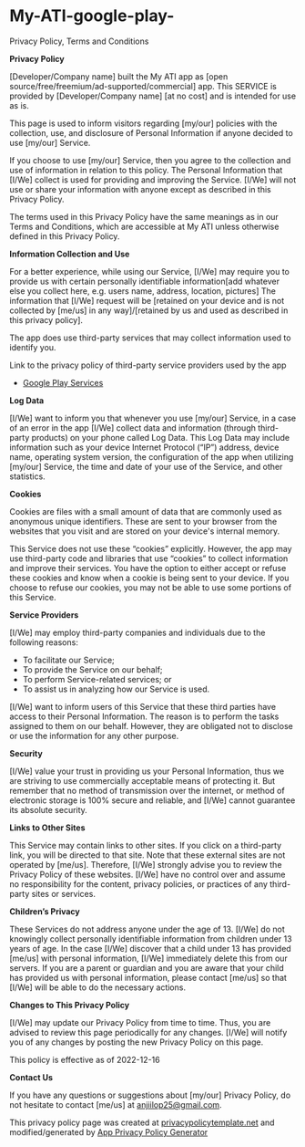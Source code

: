 # My-ATI-google-play-
Privacy Policy, Terms and Conditions

**<ya-tr-span data-index="155-0" data-translated="true" data-source-lang="en" data-target-lang="ru" data-value="Privacy Policy" data-translation="Политика конфиденциальности" data-ch="1" data-type="trSpan">Privacy Policy</ya-tr-span>**

<ya-tr-span data-index="156-0" data-translated="true" data-source-lang="en" data-target-lang="ru" data-value=" [Developer/Company name] built the My ATI app as [open source/free/freemium/ad-supported/commercial] app. " data-translation=" [Разработчик / Название компании] создал приложение My ATI как приложение [с открытым исходным кодом / бесплатное / бесплатное / с поддержкой рекламы / коммерческое]. " data-ch="0" data-type="trSpan">[Developer/Company name] built the My ATI app as [open source/free/freemium/ad-supported/commercial] app.</ya-tr-span> <ya-tr-span data-index="157-0" data-translated="true" data-source-lang="en" data-target-lang="ru" data-value="This SERVICE is provided by [Developer/Company name] [at no cost] and is intended for use as is. " data-translation="Эта УСЛУГА предоставляется [Разработчиком / названием компании] [бесплатно] и предназначена для использования как есть. " data-ch="0" data-type="trSpan">This SERVICE is provided by [Developer/Company name] [at no cost] and is intended for use as is.</ya-tr-span>

<ya-tr-span data-index="158-0" data-translated="true" data-source-lang="en" data-target-lang="ru" data-value=" This page is used to inform visitors regarding [my/our] policies with the collection, use, and disclosure of Personal Information if anyone decided to use [my/our] Service. " data-translation=" Эта страница используется для информирования посетителей о [моей / нашей] политике сбора, использования и раскрытия личной информации, если кто-либо решил воспользоваться [моей / нашей] услугой. " data-ch="0" data-type="trSpan">This page is used to inform visitors regarding [my/our] policies with the collection, use, and disclosure of Personal Information if anyone decided to use [my/our] Service.</ya-tr-span>

<ya-tr-span data-index="159-0" data-translated="true" data-source-lang="en" data-target-lang="ru" data-value=" If you choose to use [my/our] Service, then you agree to the collection and use of information in relation to this policy. " data-translation=" Если вы решите использовать [мой / наш] сервис, вы соглашаетесь на сбор и использование информации в соответствии с этой политикой. " data-ch="0" data-type="trSpan">If you choose to use [my/our] Service, then you agree to the collection and use of information in relation to this policy.</ya-tr-span> <ya-tr-span data-index="160-0" data-translated="true" data-source-lang="en" data-target-lang="ru" data-value="The Personal Information that [I/We] collect is used for providing and improving the Service. " data-translation="Личная информация, которую [я / мы] собираем, используется для предоставления и улучшения Сервиса. " data-ch="0" data-type="trSpan">The Personal Information that [I/We] collect is used for providing and improving the Service.</ya-tr-span> <ya-tr-span data-index="161-0" data-translated="true" data-source-lang="en" data-target-lang="ru" data-value="[I/We] will not use or share your information with anyone except as described in this Privacy Policy. " data-translation="[Я / мы] не будем использовать или передавать вашу информацию кому-либо, за исключением случаев, описанных в настоящей Политике конфиденциальности. " data-ch="0" data-type="trSpan">[I/We] will not use or share your information with anyone except as described in this Privacy Policy.</ya-tr-span>

<ya-tr-span data-index="162-0" data-translated="true" data-source-lang="en" data-target-lang="ru" data-value=" The terms used in this Privacy Policy have the same meanings as in our Terms and Conditions, which are accessible at My ATI unless otherwise defined in this Privacy Policy. " data-translation=" Термины, используемые в этой политике конфиденциальности, имеют те же значения, что и в наших Правилах и условиях, которые доступны на My ATI, если иное не определено в этой Политике конфиденциальности. " data-ch="0" data-type="trSpan">The terms used in this Privacy Policy have the same meanings as in our Terms and Conditions, which are accessible at My ATI unless otherwise defined in this Privacy Policy.</ya-tr-span>

**<ya-tr-span data-index="163-0" data-translated="true" data-source-lang="en" data-target-lang="ru" data-value="Information Collection and Use" data-translation="Сбор и использование информации" data-ch="0" data-type="trSpan">Information Collection and Use</ya-tr-span>**

<ya-tr-span data-index="164-0" data-translated="true" data-source-lang="en" data-target-lang="ru" data-value=" For a better experience, while using our Service, [I/We] may require you to provide us with certain personally identifiable information[add whatever else you collect here, e.g. users name, address, location, pictures] " data-translation=" Для улучшения работы при использовании нашего Сервиса [я / мы] можем потребовать от вас предоставить нам определенную личную информацию [добавьте сюда все остальное, что вы собираете, например, имя пользователя, адрес, местоположение, фотографии] " data-ch="0" data-type="trSpan">For a better experience, while using our Service, [I/We] may require you to provide us with certain personally identifiable information[add whatever else you collect here, e.g. users name, address, location, pictures]</ya-tr-span> <ya-tr-span data-index="165-0" data-translated="true" data-source-lang="en" data-target-lang="ru" data-value="The information that [I/We] request will be [retained on your device and is not collected by [me/us] in any way]/[retained by us and used as described in this privacy policy]. " data-translation="Информация, которую запрашивает [я / мы], будет [сохранена на вашем устройстве и не собирается [мной / нами] каким-либо образом] / [сохранена нами и используется, как описано в настоящей политике конфиденциальности]. " data-ch="0" data-type="trSpan">The information that [I/We] request will be [retained on your device and is not collected by [me/us] in any way]/[retained by us and used as described in this privacy policy].</ya-tr-span>

<ya-tr-span data-index="166-0" data-translated="true" data-source-lang="en" data-target-lang="ru" data-value=" The app does use third-party services that may collect information used to identify you. " data-translation=" Приложение использует сторонние сервисы, которые могут собирать информацию, используемую для вашей идентификации. " data-ch="0" data-type="trSpan">The app does use third-party services that may collect information used to identify you.</ya-tr-span>

<ya-tr-span data-index="167-0" data-translated="true" data-source-lang="en" data-target-lang="ru" data-value=" Link to the privacy policy of third-party service providers used by the app " data-translation=" Ссылка на политику конфиденциальности сторонних поставщиков услуг, используемых приложением " data-ch="0" data-type="trSpan">Link to the privacy policy of third-party service providers used by the app</ya-tr-span>

*   [<ya-tr-span data-index="168-0" data-translated="true" data-source-lang="en" data-target-lang="ru" data-value="Google Play Services" data-translation="Сервисы Google Play" data-ch="0" data-type="trSpan">Google Play Services</ya-tr-span>](https://www.google.com/policies/privacy/)

**<ya-tr-span data-index="169-0" data-translated="true" data-source-lang="en" data-target-lang="ru" data-value="Log Data" data-translation="Данные журнала" data-ch="0" data-type="trSpan">Log Data</ya-tr-span>**

<ya-tr-span data-index="170-0" data-translated="true" data-source-lang="en" data-target-lang="ru" data-value=" [I/We] want to inform you that whenever you use [my/our] Service, in a case of an error in the app [I/We] collect data and information (through third-party products) on your phone called Log Data." data-translation=" [Я / Мы] хотим сообщить вам, что всякий раз, когда вы используете [мой / наш] сервис, в случае ошибки в приложении [я / Мы] собираем данные и информацию (через сторонние продукты) на вашем телефоне, называемые данными журнала." data-ch="0" data-type="trSpan">[I/We] want to inform you that whenever you use [my/our] Service, in a case of an error in the app [I/We] collect data and information (through third-party products) on your phone called Log Data.</ya-tr-span> <ya-tr-span data-index="171-0" data-translated="true" data-source-lang="en" data-target-lang="ru" data-value=" This Log Data may include information such as your device Internet Protocol (“IP”) address, device name, operating system version, the configuration of the app when utilizing [my/our] Service, the time and date of your use of the Service, and other " data-translation=" Эти данные Журнала могут включать в себя такую информацию, как адрес интернет-протокола вашего устройства (“IP”), имя устройства, версию операционной системы, конфигурацию приложения при использовании Сервиса [мой / наш], время и дату использования вами Сервиса и другие " data-ch="0" data-type="trSpan">This Log Data may include information such as your device Internet Protocol (“IP”) address, device name, operating system version, the configuration of the app when utilizing [my/our] Service, the time and date of your use of the Service, and other</ya-tr-span> <ya-tr-span data-index="172-0" data-translated="true" data-source-lang="en" data-target-lang="ru" data-value=" statistics. " data-translation=" Статистика. " data-ch="0" data-type="trSpan">statistics.</ya-tr-span>

**<ya-tr-span data-index="173-0" data-translated="true" data-source-lang="en" data-target-lang="ru" data-value="Cookies" data-translation="Файлы cookie" data-ch="0" data-type="trSpan">Cookies</ya-tr-span>**

<ya-tr-span data-index="174-0" data-translated="true" data-source-lang="en" data-target-lang="ru" data-value=" Cookies are files with a small amount of data that are commonly used as anonymous unique identifiers. " data-translation=" Cookies - это файлы с небольшим объемом данных, которые обычно используются в качестве анонимных уникальных идентификаторов. " data-ch="0" data-type="trSpan">Cookies are files with a small amount of data that are commonly used as anonymous unique identifiers.</ya-tr-span> <ya-tr-span data-index="175-0" data-translated="true" data-source-lang="en" data-target-lang="ru" data-value="These are sent to your browser from the websites that you visit and are stored on your device's internal memory. " data-translation="Они отправляются в ваш браузер с посещаемых вами веб-сайтов и сохраняются во внутренней памяти вашего устройства. " data-ch="0" data-type="trSpan">These are sent to your browser from the websites that you visit and are stored on your device's internal memory.</ya-tr-span>

<ya-tr-span data-index="176-0" data-translated="true" data-source-lang="en" data-target-lang="ru" data-value=" This Service does not use these “cookies” explicitly. " data-translation=" Эта служба не использует эти “cookies” явно. " data-ch="0" data-type="trSpan">This Service does not use these “cookies” explicitly.</ya-tr-span> <ya-tr-span data-index="177-0" data-translated="true" data-source-lang="en" data-target-lang="ru" data-value="However, the app may use third-party code and libraries that use “cookies” to collect information and improve their services. " data-translation="Тем не менее, приложение может использовать сторонний код и библиотеки, которые используют “cookies” для сбора информации и улучшения своих услуг. " data-ch="0" data-type="trSpan">However, the app may use third-party code and libraries that use “cookies” to collect information and improve their services.</ya-tr-span> <ya-tr-span data-index="178-0" data-translated="true" data-source-lang="en" data-target-lang="ru" data-value="You have the option to either accept or refuse these cookies and know when a cookie is being sent to your device. " data-translation="У вас есть возможность принять или отклонить эти файлы cookie и узнать, когда файл cookie отправляется на ваше устройство. " data-ch="0" data-type="trSpan">You have the option to either accept or refuse these cookies and know when a cookie is being sent to your device.</ya-tr-span> <ya-tr-span data-index="179-0" data-translated="true" data-source-lang="en" data-target-lang="ru" data-value="If you choose to refuse our cookies, you may not be able to use some portions of this Service. " data-translation="Если вы решите отказаться от наших файлов cookie, вы не сможете использовать некоторые части этой Услуги. " data-ch="0" data-type="trSpan">If you choose to refuse our cookies, you may not be able to use some portions of this Service.</ya-tr-span>

**<ya-tr-span data-index="180-0" data-translated="true" data-source-lang="en" data-target-lang="ru" data-value="Service Providers" data-translation="Поставщики услуг" data-ch="0" data-type="trSpan">Service Providers</ya-tr-span>**

<ya-tr-span data-index="181-0" data-translated="true" data-source-lang="en" data-target-lang="ru" data-value=" [I/We] may employ third-party companies and individuals due to the following reasons: " data-translation=" [Я / Мы] можем нанимать сторонние компании и частных лиц по следующим причинам: " data-ch="0" data-type="trSpan">[I/We] may employ third-party companies and individuals due to the following reasons:</ya-tr-span>

*   <ya-tr-span data-index="182-0" data-translated="true" data-source-lang="en" data-target-lang="ru" data-value="To facilitate our Service;" data-translation="Для облегчения нашего обслуживания;" data-ch="0" data-type="trSpan">To facilitate our Service;</ya-tr-span>
*   <ya-tr-span data-index="183-0" data-translated="true" data-source-lang="en" data-target-lang="ru" data-value="To provide the Service on our behalf;" data-translation="Предоставлять Услугу от нашего имени;" data-ch="0" data-type="trSpan">To provide the Service on our behalf;</ya-tr-span>
*   <ya-tr-span data-index="184-0" data-translated="true" data-source-lang="en" data-target-lang="ru" data-value="To perform Service-related services; or" data-translation="Для предоставления услуг, связанных с обслуживанием; или" data-ch="0" data-type="trSpan">To perform Service-related services; or</ya-tr-span>
*   <ya-tr-span data-index="185-0" data-translated="true" data-source-lang="en" data-target-lang="ru" data-value="To assist us in analyzing how our Service is used." data-translation="Чтобы помочь нам проанализировать, как используется наш Сервис." data-ch="0" data-type="trSpan">To assist us in analyzing how our Service is used.</ya-tr-span>

<ya-tr-span data-index="186-0" data-translated="true" data-source-lang="en" data-target-lang="ru" data-value=" [I/We] want to inform users of this Service that these third parties have access to their Personal Information. " data-translation=" [Я / мы] хотим проинформировать пользователей этой Службы о том, что эти третьи стороны имеют доступ к их личной информации. " data-ch="0" data-type="trSpan">[I/We] want to inform users of this Service that these third parties have access to their Personal Information.</ya-tr-span> <ya-tr-span data-index="187-0" data-translated="true" data-source-lang="en" data-target-lang="ru" data-value="The reason is to perform the tasks assigned to them on our behalf. " data-translation="Причина в том, чтобы выполнять задачи, возложенные на них от нашего имени. " data-ch="0" data-type="trSpan">The reason is to perform the tasks assigned to them on our behalf.</ya-tr-span> <ya-tr-span data-index="188-0" data-translated="true" data-source-lang="en" data-target-lang="ru" data-value="However, they are obligated not to disclose or use the information for any other purpose. " data-translation="Тем не менее, они обязаны не разглашать и не использовать информацию для каких-либо других целей. " data-ch="0" data-type="trSpan">However, they are obligated not to disclose or use the information for any other purpose.</ya-tr-span>

**<ya-tr-span data-index="189-0" data-translated="true" data-source-lang="en" data-target-lang="ru" data-value="Security" data-translation="Безопасность" data-ch="0" data-type="trSpan">Security</ya-tr-span>**

<ya-tr-span data-index="190-0" data-translated="true" data-source-lang="en" data-target-lang="ru" data-value=" [I/We] value your trust in providing us your Personal Information, thus we are striving to use commercially acceptable means of protecting it. " data-translation=" [Я / мы] ценим ваше доверие в предоставлении нам вашей личной информации, поэтому мы стремимся использовать коммерчески приемлемые способы ее защиты. " data-ch="0" data-type="trSpan">[I/We] value your trust in providing us your Personal Information, thus we are striving to use commercially acceptable means of protecting it.</ya-tr-span> <ya-tr-span data-index="191-0" data-translated="true" data-source-lang="en" data-target-lang="ru" data-value="But remember that no method of transmission over the internet, or method of electronic storage is 100% secure and reliable, and [I/We] cannot guarantee its absolute security. " data-translation="Но помните, что ни один способ передачи через Интернет или способ электронного хранения не является на 100% безопасным и надежным, и [я / мы] не можем гарантировать его абсолютную безопасность. " data-ch="0" data-type="trSpan">But remember that no method of transmission over the internet, or method of electronic storage is 100% secure and reliable, and [I/We] cannot guarantee its absolute security.</ya-tr-span>

**<ya-tr-span data-index="192-0" data-translated="true" data-source-lang="en" data-target-lang="ru" data-value="Links to Other Sites" data-translation="Ссылки на другие сайты" data-ch="0" data-type="trSpan">Links to Other Sites</ya-tr-span>**

<ya-tr-span data-index="193-0" data-translated="true" data-source-lang="en" data-target-lang="ru" data-value=" This Service may contain links to other sites. " data-translation=" Этот сервис может содержать ссылки на другие сайты. " data-ch="0" data-type="trSpan">This Service may contain links to other sites.</ya-tr-span> <ya-tr-span data-index="194-0" data-translated="true" data-source-lang="en" data-target-lang="ru" data-value="If you click on a third-party link, you will be directed to that site. " data-translation="Если вы нажмете на стороннюю ссылку, вы будете перенаправлены на этот сайт. " data-ch="0" data-type="trSpan">If you click on a third-party link, you will be directed to that site.</ya-tr-span> <ya-tr-span data-index="195-0" data-translated="true" data-source-lang="en" data-target-lang="ru" data-value="Note that these external sites are not operated by [me/us]. " data-translation="Обратите внимание, что эти внешние сайты не управляются [мной / нами]. " data-ch="0" data-type="trSpan">Note that these external sites are not operated by [me/us].</ya-tr-span> <ya-tr-span data-index="196-0" data-translated="true" data-source-lang="en" data-target-lang="ru" data-value="Therefore, [I/We] strongly advise you to review the Privacy Policy of these websites. " data-translation="Поэтому [я / Мы] настоятельно рекомендуем вам ознакомиться с Политикой конфиденциальности этих веб-сайтов. " data-ch="0" data-type="trSpan">Therefore, [I/We] strongly advise you to review the Privacy Policy of these websites.</ya-tr-span> <ya-tr-span data-index="197-0" data-translated="true" data-source-lang="en" data-target-lang="ru" data-value="[I/We] have no control over and assume no responsibility for the content, privacy policies, or practices of any third-party sites or services. " data-translation="[Я / мы] не контролируем и не несем ответственности за содержание, политику конфиденциальности или действия любых сторонних сайтов или сервисов. " data-ch="0" data-type="trSpan">[I/We] have no control over and assume no responsibility for the content, privacy policies, or practices of any third-party sites or services.</ya-tr-span>

**<ya-tr-span data-index="198-0" data-translated="true" data-source-lang="en" data-target-lang="ru" data-value="Children’s Privacy" data-translation="Конфиденциальность детей" data-ch="0" data-type="trSpan">Children’s Privacy</ya-tr-span>**

<ya-tr-span data-index="199-0" data-translated="true" data-source-lang="en" data-target-lang="ru" data-value=" These Services do not address anyone under the age of 13\. " data-translation=" Эти Услуги не предназначены для лиц младше 13 лет. " data-ch="0" data-type="trSpan">These Services do not address anyone under the age of 13\.</ya-tr-span> <ya-tr-span data-index="200-0" data-translated="true" data-source-lang="en" data-target-lang="ru" data-value="[I/We] do not knowingly collect personally identifiable information from children under 13 years of age. " data-translation="[Я / мы] сознательно не собираем личную информацию от детей младше 13 лет. " data-ch="0" data-type="trSpan">[I/We] do not knowingly collect personally identifiable information from children under 13 years of age.</ya-tr-span> <ya-tr-span data-index="201-0" data-translated="true" data-source-lang="en" data-target-lang="ru" data-value="In the case [I/We] discover that a child under 13 has provided [me/us] with personal information, [I/We] immediately delete this from our servers." data-translation="В случае, если [я / мы] обнаружим, что ребенок младше 13 лет предоставил [мне / нам] личную информацию, [Я / Мы] немедленно удаляем ее с наших серверов." data-ch="0" data-type="trSpan">In the case [I/We] discover that a child under 13 has provided [me/us] with personal information, [I/We] immediately delete this from our servers.</ya-tr-span> <ya-tr-span data-index="202-0" data-translated="true" data-source-lang="en" data-target-lang="ru" data-value=" If you are a parent or guardian and you are aware that your child has provided us with " data-translation=" Если вы являетесь родителем или опекуном и вам известно, что ваш ребенок предоставил нам " data-ch="0" data-type="trSpan">If you are a parent or guardian and you are aware that your child has provided us with</ya-tr-span> <ya-tr-span data-index="203-0" data-translated="true" data-source-lang="en" data-target-lang="ru" data-value=" personal information, please contact [me/us] so that [I/We] will be able to do the necessary actions. " data-translation=" личная информация, пожалуйста, свяжитесь с [мной / нами], чтобы [я / мы] могли выполнить необходимые действия. " data-ch="0" data-type="trSpan">personal information, please contact [me/us] so that [I/We] will be able to do the necessary actions.</ya-tr-span>

**<ya-tr-span data-index="204-0" data-translated="true" data-source-lang="en" data-target-lang="ru" data-value="Changes to This Privacy Policy" data-translation="Изменения в этой политике конфиденциальности" data-ch="0" data-type="trSpan">Changes to This Privacy Policy</ya-tr-span>**

<ya-tr-span data-index="205-0" data-translated="true" data-source-lang="en" data-target-lang="ru" data-value=" [I/We] may update our Privacy Policy from time to time. " data-translation=" [Я / мы] можем время от времени обновлять нашу политику конфиденциальности. " data-ch="0" data-type="trSpan">[I/We] may update our Privacy Policy from time to time.</ya-tr-span> <ya-tr-span data-index="206-0" data-translated="true" data-source-lang="en" data-target-lang="ru" data-value="Thus, you are advised to review this page periodically for any changes. " data-translation="Таким образом, вам рекомендуется периодически просматривать эту страницу на предмет любых изменений. " data-ch="0" data-type="trSpan">Thus, you are advised to review this page periodically for any changes.</ya-tr-span> <ya-tr-span data-index="207-0" data-translated="true" data-source-lang="en" data-target-lang="ru" data-value="[I/We] will notify you of any changes by posting the new Privacy Policy on this page. " data-translation="[Я / мы] уведомим вас о любых изменениях, разместив новую политику конфиденциальности на этой странице. " data-ch="0" data-type="trSpan">[I/We] will notify you of any changes by posting the new Privacy Policy on this page.</ya-tr-span>

<ya-tr-span data-index="208-0" data-translated="true" data-source-lang="en" data-target-lang="ru" data-value="This policy is effective as of 2022-12-16" data-translation="Эта политика действует с 2022-12-16" data-ch="0" data-type="trSpan">This policy is effective as of 2022-12-16</ya-tr-span>

**<ya-tr-span data-index="209-0" data-translated="true" data-source-lang="en" data-target-lang="ru" data-value="Contact Us" data-translation="Связаться с нами" data-ch="0" data-type="trSpan">Contact Us</ya-tr-span>**

<ya-tr-span data-index="210-0" data-translated="true" data-source-lang="en" data-target-lang="ru" data-value=" If you have any questions or suggestions about [my/our] Privacy Policy, do not hesitate to contact [me/us] at anjiilop25@gmail.com. " data-translation=" Если у вас есть какие-либо вопросы или предложения по поводу [моей / нашей] политики конфиденциальности, не стесняйтесь обращаться к [мне / нам] по адресу anjiilop25@gmail.com . " data-ch="0" data-type="trSpan">If you have any questions or suggestions about [my/our] Privacy Policy, do not hesitate to contact [me/us] at anjiilop25@gmail.com.</ya-tr-span>

<ya-tr-span data-index="211-0" data-translated="true" data-source-lang="en" data-target-lang="ru" data-value="This privacy policy page was created at " data-translation="Эта страница политики конфиденциальности была создана на " data-ch="0" data-type="trSpan">This privacy policy page was created at</ya-tr-span> [<ya-tr-span data-index="212-0" data-translated="true" data-source-lang="en" data-target-lang="ru" data-value="privacypolicytemplate.net " data-translation="privacypolicytemplate.net " data-ch="0" data-type="trSpan">privacypolicytemplate.net</ya-tr-span>](https://privacypolicytemplate.net) <ya-tr-span data-index="213-0" data-translated="true" data-source-lang="en" data-target-lang="ru" data-value="and modified/generated by " data-translation="и модифицированный / созданный " data-ch="0" data-type="trSpan">and modified/generated by</ya-tr-span> [<ya-tr-span data-index="214-0" data-translated="true" data-source-lang="en" data-target-lang="ru" data-value="App Privacy Policy Generator" data-translation="Генератор политики конфиденциальности приложений" data-ch="1" data-type="trSpan">App Privacy Policy Generator</ya-tr-span>](https://app-privacy-policy-generator.nisrulz.com/)
